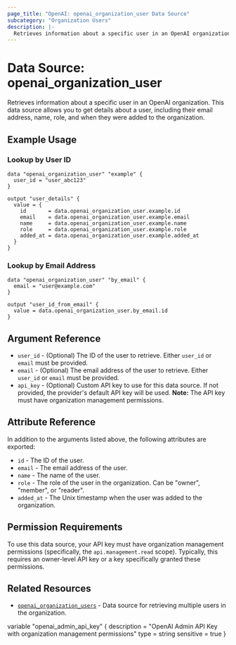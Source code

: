 ```yaml
---
page_title: "OpenAI: openai_organization_user Data Source"
subcategory: "Organization Users"
description: |-
  Retrieves information about a specific user in an OpenAI organization.
---
```


# Data Source: openai_organization_user

Retrieves information about a specific user in an OpenAI organization. This data source allows you to get details about a user, including their email address, name, role, and when they were added to the organization.

## Example Usage

### Lookup by User ID

```hcl
data "openai_organization_user" "example" {
  user_id = "user_abc123"
}

output "user_details" {
  value = {
    id       = data.openai_organization_user.example.id
    email    = data.openai_organization_user.example.email
    name     = data.openai_organization_user.example.name
    role     = data.openai_organization_user.example.role
    added_at = data.openai_organization_user.example.added_at
  }
}
```

### Lookup by Email Address

```hcl
data "openai_organization_user" "by_email" {
  email = "user@example.com"
}

output "user_id_from_email" {
  value = data.openai_organization_user.by_email.id
}
```

## Argument Reference

* `user_id` - (Optional) The ID of the user to retrieve. Either `user_id` or `email` must be provided.
* `email` - (Optional) The email address of the user to retrieve. Either `user_id` or `email` must be provided.
* `api_key` - (Optional) Custom API key to use for this data source. If not provided, the provider's default API key will be used. **Note:** The API key must have organization management permissions.

## Attribute Reference

In addition to the arguments listed above, the following attributes are exported:

* `id` - The ID of the user.
* `email` - The email address of the user.
* `name` - The name of the user.
* `role` - The role of the user in the organization. Can be "owner", "member", or "reader".
* `added_at` - The Unix timestamp when the user was added to the organization.

## Permission Requirements

To use this data source, your API key must have organization management permissions (specifically, the `api.management.read` scope). Typically, this requires an owner-level API key or a key specifically granted these permissions.

## Related Resources

* [`openai_organization_users`](organization_users.html) - Data source for retrieving multiple users in the organization.

variable "openai_admin_api_key" {
  description = "OpenAI Admin API Key with organization management permissions"
  type        = string
  sensitive   = true
} 